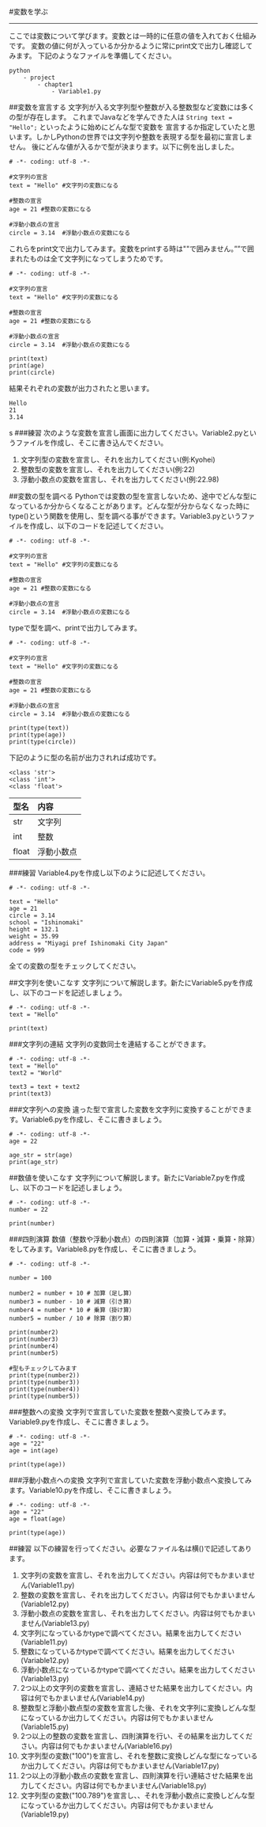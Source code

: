 #変数を学ぶ
* * * * *
ここでは変数について学びます。変数とは一時的に任意の値を入れておく仕組みです。
変数の値に何が入っているか分かるように常にprint文で出力し確認してみます。
下記のようなファイルを準備してください。

```
python 
    - project
        - chapter1
            - Variable1.py
```

##変数を宣言する
文字列が入る文字列型や整数が入る整数型など変数には多くの型が存在します。
これまでJavaなどを学んできた人は ```String text = "Hello";``` といったように始めにどんな型で変数を
宣言するか指定していたと思います。しかしPythonの世界では文字列や整数を表現する型を最初に宣言しません。
後にどんな値が入るかで型が決まります。以下に例を出しました。

```
# -*- coding: utf-8 -*-

#文字列の宣言
text = "Hello" #文字列の変数になる

#整数の宣言
age = 21 #整数の変数になる

#浮動小数点の宣言
circle = 3.14  #浮動小数点の変数になる
```

これらをprint文で出力してみます。変数をprintする時は""で囲みません。””で囲まれたものは全て文字列になってしまうためです。

```
# -*- coding: utf-8 -*-

#文字列の宣言
text = "Hello" #文字列の変数になる

#整数の宣言
age = 21 #整数の変数になる

#浮動小数点の宣言
circle = 3.14  #浮動小数点の変数になる

print(text)
print(age)
print(circle)
```

結果それぞれの変数が出力されたと思います。

```
Hello
21
3.14
```
s
###練習
次のような変数を宣言し画面に出力してください。Variable2.pyというファイルを作成し、そこに書き込んでください。

1. 文字列型の変数を宣言し、それを出力してください(例:Kyohei)
2. 整数型の変数を宣言し、それを出力してください(例:22)
3. 浮動小数点の変数を宣言し、それを出力してください(例:22.98)

##変数の型を調べる
Pythonでは変数の型を宣言しないため、途中でどんな型になっているか分からくなることがあります。どんな型が分からなくなった時に
type()という関数を使用し、型を調べる事ができます。Variable3.pyというファイルを作成し、以下のコードを記述してください。

```
# -*- coding: utf-8 -*-

#文字列の宣言
text = "Hello" #文字列の変数になる

#整数の宣言
age = 21 #整数の変数になる

#浮動小数点の宣言
circle = 3.14  #浮動小数点の変数になる
```

typeで型を調べ、printで出力してみます。

```
# -*- coding: utf-8 -*-

#文字列の宣言
text = "Hello" #文字列の変数になる

#整数の宣言
age = 21 #整数の変数になる

#浮動小数点の宣言
circle = 3.14  #浮動小数点の変数になる

print(type(text))
print(type(age))
print(type(circle))
```

下記のように型の名前が出力されれば成功です。

```
<class 'str'>
<class 'int'>
<class 'float'>
```

|型名|内容|
|:--|:--|
|str|文字列|
|int|整数|
|float|浮動小数点|

###練習
Variable4.pyを作成し以下のように記述してください。

```
# -*- coding: utf-8 -*-

text = "Hello"
age = 21 
circle = 3.14 
school = "Ishinomaki"
height = 132.1
weight = 35.99
address = "Miyagi pref Ishinomaki City Japan"
code = 999
```

全ての変数の型をチェックしてください。

##文字列を使いこなす
文字列について解説します。新たにVariable5.pyを作成し、以下のコードを記述しましょう。

```
# -*- coding: utf-8 -*-
text = "Hello"

print(text)
```

###文字列の連結
文字列の変数同士を連結することができます。

```
# -*- coding: utf-8 -*-
text = "Hello"
text2 = "World"

text3 = text + text2
print(text3)
```

###文字列への変換
違った型で宣言した変数を文字列に変換することができます。Variable6.pyを作成し、そこに書きましょう。

```
# -*- coding: utf-8 -*-
age = 22

age_str = str(age)
print(age_str)
```

##数値を使いこなす
文字列について解説します。新たにVariable7.pyを作成し、以下のコードを記述しましょう。

```
# -*- coding: utf-8 -*-
number = 22

print(number)
```

###四則演算
数値（整数や浮動小数点）の四則演算（加算・減算・乗算・除算）をしてみます。Variable8.pyを作成し、そこに書きましょう。

```
# -*- coding: utf-8 -*- 

number = 100

number2 = number + 10 # 加算（足し算）
number3 = number - 10 # 減算（引き算）
number4 = number * 10 # 乗算（掛け算）
number5 = number / 10 # 除算（割り算）

print(number2)
print(number3)
print(number4)
print(number5)

#型もチェックしてみます
print(type(number2))
print(type(number3))
print(type(number4))
print(type(number5))
```

###整数への変換
文字列で宣言していた変数を整数へ変換してみます。Variable9.pyを作成し、そこに書きましょう。

```
# -*- coding: utf-8 -*- 
age = "22"
age = int(age)

print(type(age))
```

###浮動小数点への変換
文字列で宣言していた変数を浮動小数点へ変換してみます。Variable10.pyを作成し、そこに書きましょう。

```
# -*- coding: utf-8 -*- 
age = "22"
age = float(age)

print(type(age))
```

##練習
以下の練習を行ってください。必要なファイル名は横()で記述してあります。

1. 文字列の変数を宣言し、それを出力してください。内容は何でもかまいません(Variable11.py)
2. 整数の変数を宣言し、それを出力してください。内容は何でもかまいません(Variable12.py)
3. 浮動小数点の変数を宣言し、それを出力してください。内容は何でもかまいません(Variable13.py)
4. 文字列になっているかtypeで調べてください。結果を出力してください(Variable11.py)
5. 整数になっているかtypeで調べてください。結果を出力してください(Variable12.py)
6. 浮動小数点になっているかtypeで調べてください。結果を出力してください(Variable13.py)
7. 2つ以上の文字列の変数を宣言し、連結させた結果を出力してください。内容は何でもかまいません(Variable14.py)
8. 整数型と浮動小数点型の変数を宣言した後、それを文字列に変換しどんな型になっているか出力してください。内容は何でもかまいません(Variable15.py)
9. 2つ以上の整数の変数を宣言し、四則演算を行い、その結果を出力してください。内容は何でもかまいません(Variable16.py)
10. 文字列型の変数("100")を宣言し、それを整数に変換しどんな型になっているか出力してください。内容は何でもかまいません(Variable17.py)
11. 2つ以上の浮動小数点の変数を宣言し、四則演算を行い連結させた結果を出力してください。内容は何でもかまいません(Variable18.py)
12. 文字列型の変数("100.789")を宣言し、、それを浮動小数点に変換しどんな型になっているか出力してください。内容は何でもかまいません(Variable19.py)